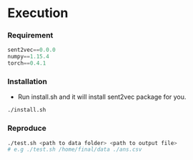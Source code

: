 # Execution

### Requirement

```python
sent2vec==0.0.0
numpy==1.15.4
torch==0.4.1
```

### Installation

- Run install.sh and it will install sent2vec package for you.

```bash
./install.sh 
```

### Reproduce

```bash
./test.sh <path to data folder> <path to output file>
# e.g ./test.sh /home/final/data ./ans.csv
```

